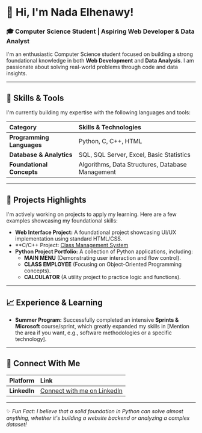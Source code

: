 # 👋 Hi, I'm Nada Elhenawy!

### 🎓 Computer Science Student | Aspiring Web Developer & Data Analyst

I'm an enthusiastic Computer Science student focused on building a strong foundational knowledge in both **Web Development** and **Data Analysis**. I am passionate about solving real-world problems through code and data insights.

---

## 🚀 Skills & Tools

I'm currently building my expertise with the following languages and tools:

| Category | Skills & Technologies |
| :--- | :--- |
| **Programming Languages** | Python, C, C++, HTML |
| **Database & Analytics** | SQL, SQL Server, Excel, Basic Statistics |
| **Foundational Concepts**| Algorithms, Data Structures, Database Management |

---

## 🌟 Projects Highlights

I'm actively working on projects to apply my learning. Here are a few examples showcasing my foundational skills:

* **Web Interface Project:** A foundational project showcasing UI/UX implementation using standard HTML/CSS.
* **C/C++ Project: [Class Management System](https://github.com/nadae183/Class-Management-System-C)
* **Python Project Portfolio:** A collection of Python applications, including:
    * **MAIN MENU** (Demonstrating user interaction and flow control).
    * **CLASS EMPLOYEE** (Focusing on Object-Oriented Programming concepts).
    * **CALCULATOR** (A utility project to practice logic and functions).


---

## 📈 Experience & Learning

* **Summer Program:** Successfully completed an intensive **Sprints & Microsoft** course/sprint, which greatly expanded my skills in [Mention the area if you want, e.g., software methodologies or a specific technology].

---

## 🔗 Connect With Me

| Platform | Link |
| :--- | :--- |
| **LinkedIn** | [Connect with me on LinkedIn](https://www.linkedin.com/in/nada-elhenawy-4481b0332) |
***

✨ *Fun Fact: I believe that a solid foundation in Python can solve almost anything, whether it's building a website backend or analyzing a complex dataset!*
